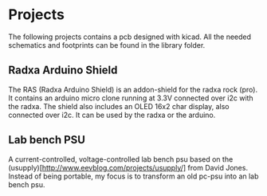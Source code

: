 Projects
========
The following projects contains a pcb designed with kicad. All the needed schematics and footprints can be found in the library folder.   

Radxa Arduino Shield
--------------------
The RAS (Radxa Arduino Shield) is an addon-shield for the radxa rock (pro). It contains an arduino micro clone running at 3.3V connected over i2c with the radxa. The shield also includes an OLED 16x2 char display, also connected over i2c. It can be used by the radxa or the arduino.   

Lab bench PSU
-------------
A current-controlled, voltage-controlled lab bench psu based on the (usupply)[http://www.eevblog.com/projects/usupply/] from David Jones. Instead of being portable, my focus is to transform an old pc-psu into an lab bench psu.   


